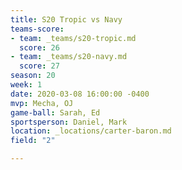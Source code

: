 ```yaml
---
title: S20 Tropic vs Navy
teams-score:
- team: _teams/s20-tropic.md
  score: 26
- team: _teams/s20-navy.md
  score: 27
season: 20
week: 1
date: 2020-03-08 16:00:00 -0400
mvp: Mecha, OJ
game-ball: Sarah, Ed
sportsperson: Daniel, Mark
location: _locations/carter-baron.md
field: "2"

---
```

